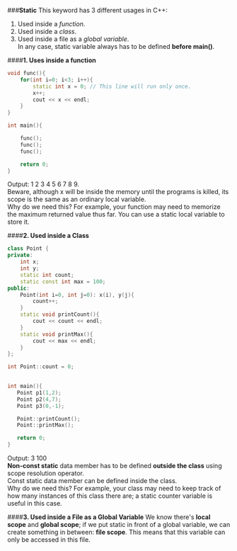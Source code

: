 ###**Static**
This keyword has 3 different usages in C++:   
1. Used inside a *function*.  
2. Used inside a *class*.  
3. Used inside a file as a *global variable*.  
In any case, static variable always has to be defined **before main()**.

####**1. Uses inside a function**
```cpp
void func(){
    for(int i=0; i<3; i++){
        static int x = 0; // This line will run only once.
        x++;
        cout << x << endl;
    }
}

int main(){

    func();
    func();
    func();

    return 0;
}
```
Output: 1 2 3 4 5 6 7 8 9.  
Beware, although x will be inside the memory until the programs is killed, its scope is the same as an ordinary local variable.  
Why do we need this? For example, your function may need to memorize the maximum returned value thus far. You can use a static local variable to store it.

####**2. Used inside a Class**
```cpp
class Point {
private:
    int x;
    int y;
    static int count;
    static const int max = 100;
public:
    Point(int i=0, int j=0): x(i), y(j){
        count++;        
    }
    static void printCount(){
        cout << count << endl;
    }
    static void printMax(){
        cout << max << endl;
    }
};

int Point::count = 0;

 
int main(){
   Point p1(1,2);
   Point p2(4,7);
   Point p3(0,-1);

   Point::printCount();
   Point::printMax();

   return 0;
}
```
Output: 3 100  
**Non-const static** data member has to be defined **outside the class** using scope resolution operator.  
Const static data member can be defined inside the class.  
Why do we need this? For example, your class may need to keep track of how many instances of this class there are; a static counter variable is useful in this case.

####**3. Used inside a File as a Global Variable**
We know there's **local scope** and **global scope**; if we put static in front of a global variable, we can create something in between: **file scope**. This means that this variable can only be accessed in this file.
